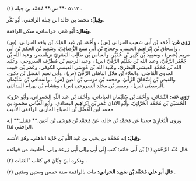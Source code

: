 ٥١١٢ -** س:** مُحَمَّد بن جبلة (١) .

**وقِيلَ:** محمد بن خالد ابن جبلة الرافقي، أَبُو بَكْر.

**ويُقال:** أَبُو عُمَر، خراساني، سكن الرافقة.

**رَوَى عَن:** أَحْمَد بْن أَبي شعيب الحراني (س) ، وأَحْمَد بْن عَبد المَلِك بْن واقد الحراني، (س) ، وإسحاق بْن إِبْرَاهِيم الحنيني، وحجاج بْن أَبي منيع الرُّصَافِيّ، وسَعِيد بْن الحكم بْن أَبي مريم (عس) ، وسَعِيد بْن كَثِير بْن عُفَيْر، والعباس بْن طَالِب البَصْرِيّ نزيلمصر، وعبد الله بْن جَعْفَر الرَّقِّيّ، وعبد الله بْن سُلَيْم الرَّقِّيّ (س) ، وعبد الرحيم بْن مُطَرِّف السروجي، وعُبَيد الله بْن مُحَمَّد العيشي البَصْرِيّ، وعُبَيد الله بْن مُوسَى العبسي الكوفي، وعُمَر بْن حبيب العدوي الْقَاضِي، والعلاء بْن هلال الباهلي الرَّقِّيّ (س) ، وأبي نعيم الفضل بْن دكين، والفيض بْن إِسْحَاقَ الرَّقِّيّ، ومحمد بْن موسى بْن أعين (س) ، والمعافى بْن سُلَيْمان الرسعني (س) ، ومعمر بْن مخلد السروجي (س) ، وهشام بْن بهرام المدائني.

**رَوَى عَنه:** النَّسَائي، وأَحْمَد بْن سُلَيْمان العباداني، وأَحْمَد بْن عَبد اللَّهِ الشعراني، وأَبُو عَرُوبَة الْحُسَيْن بْن مُحَمَّد الْحَرَّانِيّ، وأَبُو الآذان عُمَر بْن إِبْرَاهِيم البغدادي، وأَبُو الْعَبَّاس محمود بن محمد ابن الْفَضْل بْن الصباح المأربي الرافقي الأديب.

وروى الْبُخَارِيّ حديثا عَن مُحَمَّد بْن خالد، عَنْ مُحَمَّد بْن مُوسَى بْن أعين،** فقيل:** إنه الرافقي هَذَا.

**وقِيلَ:** إنه مُحَمَّد بن يحيى بن عَبد اللَّهِ بْن خَالِد الذهلي، وهُوَ الأشبه.

قال عَبْد الرَّحْمَنِ (١) بْن أَبي حاتم: كتب إِلَى أَبِي وإلى أَبِي زرعة وإلي بأحاديث من فوائده.

وذكره ابنُ حِبَّان في كتاب "الثقات (٢) .

**قال أبو علي مُحَمَّد بْن سَعِيد الحراني:** مات بالرافقة سنة خمس وستين ومئتين (٣) .